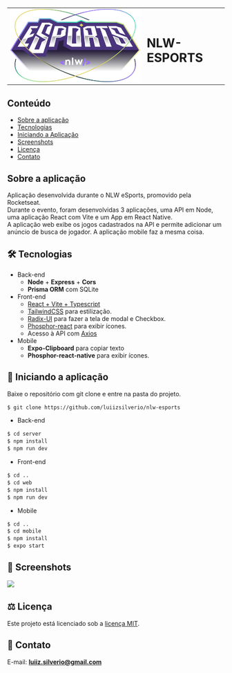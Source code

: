 <table>
  <tr>
    <td><img src="https://github.com/luiizsilverio/nlw-esports/blob/master/web/src/assets/logo-nlw-esports.svg" /></td>
    <td><h1>NLW-ESPORTS</h1></td>
  </tr>
</table>

## Conteúdo
* [Sobre a aplicação](#sobre-a-aplicação)
* [Tecnologias](#hammer_and_wrench-tecnologias)
* [Iniciando a Aplicação](#car-Iniciando-a-aplicação)
* [Screenshots](#camera_flash-screenshots)
* [Licença](#balance_scale-licença)
* [Contato](#email-contato)

## Sobre a aplicação
Aplicação desenvolvida durante o NLW eSports, promovido pela Rocketseat.<br />
Durante o evento, foram desenvolvidas 3 aplicações, uma API em Node, uma aplicação React com Vite e um App em React Native.<br />
A aplicação web exibe os jogos cadastrados na API e permite adicionar um anúncio de busca de jogador. A aplicação mobile faz a mesma coisa.<br />

## :hammer_and_wrench: Tecnologias
* Back-end
  * __Node__ + __Express__ + __Cors__
  * __Prisma ORM__ com SQLite
* Front-end
  * <ins>React + Vite + Typescript</ins>
  * <ins>TailwindCSS</ins> para estilização.
  * <ins>Radix-UI</ins> para fazer a tela de modal e Checkbox.
  * <ins>Phosphor-react</ins> para exibir ícones.
  * Acesso à API com <ins>Axios</ins>
* Mobile
  * __Expo-Clipboard__ para copiar texto
  * __Phosphor-react-native__ para exibir ícones.

## :car: Iniciando a aplicação
Baixe o repositório com git clone e entre na pasta do projeto.
```bash
$ git clone https://github.com/luiizsilverio/nlw-esports
```
* Back-end
```bash
$ cd server
$ npm install
$ npm run dev
```
* Front-end
```bash
$ cd ..
$ cd web
$ npm install
$ npm run dev
```
* Mobile
```bash
$ cd ..
$ cd mobile
$ npm install
$ expo start
```

## :camera_flash: Screenshots
![](https://github.com/luiizsilverio/nlw-esports/blob/master/web/src/assets/logo-nlw-esports.gif)

## :balance_scale: Licença
Este projeto está licenciado sob a [licença MIT](LICENSE).

## :email: Contato

E-mail: [**luiiz.silverio@gmail.com**](mailto:luiiz.silverio@gmail.com)
